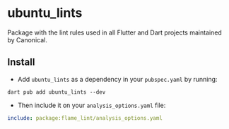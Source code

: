 # ubuntu_lints

Package with the lint rules used in all Flutter and Dart projects maintained by Canonical.

## Install

- Add `ubuntu_lints` as a dependency in your `pubspec.yaml` by running:

```shell
dart pub add ubuntu_lints --dev
```

- Then include it on your `analysis_options.yaml` file:

```yaml
include: package:flame_lint/analysis_options.yaml
```
